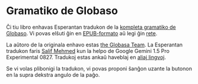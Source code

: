 # Gramatiko de Globaso

Ĉi tiu libro enhavas Esperantan tradukon de la [kompleta gramatiko de Globaso](https://salif.github.io/gramati-fe-globasa/eng/).
Vi povas elŝuti ĝin en [EPUB-formato](Gramati_fe_Globasa_Mesi_08_2024_eo_gemini.epub)
aŭ legi ĝin [rete](https://salif.github.io/gramati-fe-globasa/eo-gemini/).

La aŭtoro de la originala enhavo estas [the Globasa Team](https://globasa.net/).
La Esperantan tradukon faris [Salif Mehmed](https://salif.eu/eo) kun la helpo de Google Gemini 1.5 Pro Experimental 0827.
Tradukoj estas ankaŭ haveblaj en [aliaj lingvoj](https://salif.github.io/gramati-fe-globasa/).

Se vi volas plibonigi la tradukon, vi povas proponi ŝanĝon uzante la butonon en la supra dekstra angulo de la paĝo.

[^1]: Kiom ajn permesas la leĝo, la aŭtoroj de ĉi tiu libro rezignas pri ĉiuj kopirajtoj kaj rilataj aŭ najbaraj rajtoj pri ĝia enhavo.
